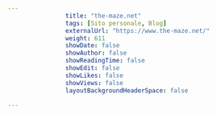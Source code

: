 ---
                title: "the-maze.net"
                tags: [Sito personale, Blog]
                externalUrl: "https://www.the-maze.net/"
                weight: 611
                showDate: false
                showAuthor: false
                showReadingTime: false
                showEdit: false
                showLikes: false
                showViews: false
                layoutBackgroundHeaderSpace: false
                ---

